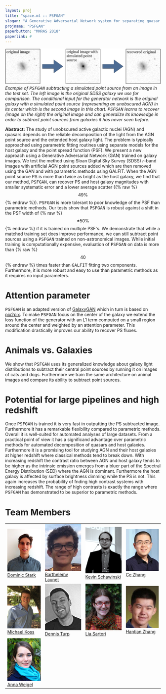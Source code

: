 ```yaml
---
layout: proj
title: "space.ml :: PSFGAN"
slogan: "A Generative Adversarial Network system for separating quasar point sources and host galaxy light"
projname: "PSFGAN"
paperbutton: "MNRAS 2018"
paperlink: #
---
```




<img src="../pg/PSFGAN_example_large.png?raw=true">
<I>Example of <tt>PSFGAN</tt> subtracting a simulated point source from an image in the test set. The left image is the original SDSS galaxy we use for comparison. The conditional input for the generator network is the original galaxy with a simulated point source (representing an unobscured AGN) in its center which is the second image in this chart.  <tt>PSFGAN</tt> learns to recover (image on the right) the original image and can generalize its knowledge in order to subtract point sources from galaxies it has never seen before.</I>

<b>Abstract:</b> 
The study of unobscured active galactic nuclei (AGN) and quasars depends on the reliable decomposition of the light from the AGN point source and the extended host galaxy light.  The problem is typically approached using parametric fitting routines using separate models for the host galaxy and the point spread function (PSF). We present a new approach using a Generative Adversarial Network (GAN) trained on galaxy images. We test the method using Sloan Digital Sky Survey (SDSS) *r*-band images with artificial AGN point sources added which are then removed using the GAN and with parametric methods using GALFIT. When the AGN point source PS is more than twice as bright as the host galaxy, we find that our method, <tt>PSFGAN</tt>, can recover PS and host galaxy magnitudes with smaller systematic error and a lower average scatter ({% raw %}$$49\%$$ {% endraw %}). <tt>PSFGAN</tt> is more tolerant to poor knowledge of the PSF than parametric methods. Our tests show that <tt>PSFGAN</tt> is robust against a shift in the PSF width of {% raw %}$$\pm 50\%$${% endraw %} if it is trained on multiple PSF's. We demonstrate that while a matched training set does improve performance, we can still subtract point sources using a <tt>PSFGAN</tt> trained on non-astronomical images. While initial training is computationally expensive, evaluation of <tt>PSFGAN</tt> on data is more than {% raw %}$$40$${% endraw %} times faster than <tt>GALFIT</tt> fitting two components. Furthermore, it is more robust and easy to use than parametric methods as it requires no input parameters.

# Attention parameter
<tt>PSFGAN</tt> is an adapted version of <a href="../proj/GalaxyGAN">GalaxyGAN</a> which in turn is based on <a href="https://github.com/phillipi/pix2pix">pix2pix</a>. To make <tt>PSFGAN</tt> focus on the center of the galaxy we extend the loss function of the generator with an L1 term computed on a small region around the center and weighted by an attention parameter. This modification drastically improves our ability to recover PS fluxes. 

# Animals vs. Galaxies
We show that <tt>PSFGAN</tt> uses its generalized knowledge about galaxy light distributions to subtract their central point sources by running it on images of cats and dogs. Furthermore we train the same architecture on animal images and compare its ability to subtract point sources.

# Potential for large pipelines and high redshift
Once <tt>PSFGAN</tt> is trained it is very fast in outputting the PS subtracted image. Furthermore it has a remarkable flexibility compared to parametric methods. Overall it is well-suited for automated analyses of large datasets. From a practical point of view it has a significand advantage over parametric methods for automated decomposition of quasars and host galaxies. 
Furthermore it is a promising tool for studying AGN and their host galaxies at higher redshift where classical methods tend to break down. With increasing redshift the contrast ratio between AGN and host galaxy tends to be higher as the intrinsic emission emerges from a bluer part of the Spectral Energy Distribution (SED) where the AGN is dominant. Furthermore the host galaxy is affected by surface brightness dimming while the PS is not. This again increases the probability of fnding high contrast systems with increasing redshift. The range of high contrasts is exactly the range where <tt>PSFGAN</tt> has demonstrated to be superior to parametric methods.

# Team Members

<table style="border:none;">
<tr>
<td><img src="../pg/dominic.png?raw=true" width="150"><br/>
<a href="#">Dominic Stark</a></td>

<td><img src="../pg/bart.png?raw=true" width="150"><br/>
<a href="http://www.astro.ethz.ch/schawinski">Barthelemy Launet</a></td>

<td><img src="https://github.com/SpaceML/SpaceML.github.io/blob/PSFGAN/gg/kevin.png?raw=true" width="150"><br/>
<a href="http://www.astro.ethz.ch/schawinski">Kevin Schawinski</a></td>

<td><img src="../pg/ce.png?raw=true" width="150"><br/>
<a href="https://www.inf.ethz.ch/personal/ce.zhang/">Ce Zhang</a></td>
</tr>

<tr>
<td><img src="../pg/mike.png?raw=true" width="150"><br/>
<a href="http://www.astro.ethz.ch/schawinski">Michael Koss</a></td>

<td><img src="../pg/dennis.png?raw=true" width="150"><br/>
<a href="https://people.phys.ethz.ch/~rahimit/index.html">Dennis Turp</a></td>

<td><img src="../pg/lia.png?raw=true" width="150"><br/>
<a href="http://www.astro.ethz.ch/schawinski">Lia Sartori</a></td>

<td><img src="https://github.com/SpaceML/SpaceML.github.io/blob/PSFGAN/gg/hantian.png?raw=true" width="150"><br/>
<a href="https://people.inf.ethz.ch/hanzhang/">Hantian Zhang</a></td>
</tr>

<tr>
<td><img src="../pg/anna.png?raw=true" width="150"><br/>
<a href="http://www.astro.ethz.ch/schawinski">Anna Weigel</a></td>
</tr>

</table>